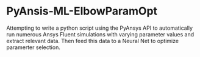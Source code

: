# PyAnsis-ML-ElbowParamOpt
Attempting to write a python script using the PyAnsys API to automatically run numerous Ansys Fluent simulations with varying parameter values and extract relevant data. Then feed this data to a Neural Net to optimize paramerter selection.
